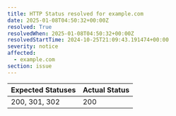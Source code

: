 ```yaml
---
title: HTTP Status resolved for example.com
date: 2025-01-08T04:50:32+00:00Z
resolved: True
resolvedWhen: 2025-01-08T04:50:32+00:00Z
resolvedStartTime: 2024-10-25T21:09:43.191474+00:00
severity: notice
affected:
  - example.com
section: issue
---
```


| Expected Statuses | Actual Status  |
|-------------------|----------------|
| 200, 301, 302 | 200 |
